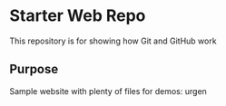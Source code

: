 # Starter Web Repo

This repository is for showing how Git and GitHub work

## Purpose

Sample website with plenty of files for demos: urgen